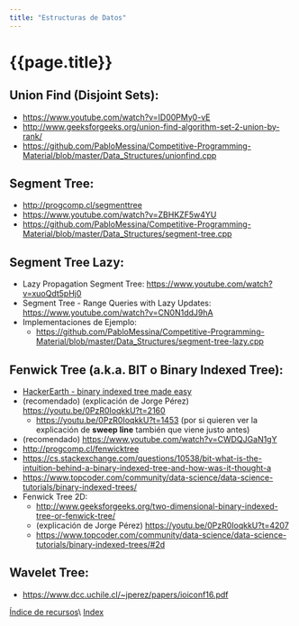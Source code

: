 ```yaml
---
title: "Estructuras de Datos"
---
```


# {{page.title}}

## Union Find (Disjoint Sets):

- <https://www.youtube.com/watch?v=ID00PMy0-vE>
- <http://www.geeksforgeeks.org/union-find-algorithm-set-2-union-by-rank/>
- <https://github.com/PabloMessina/Competitive-Programming-Material/blob/master/Data_Structures/unionfind.cpp>

## Segment Tree:

- <http://progcomp.cl/segmenttree>
- <https://www.youtube.com/watch?v=ZBHKZF5w4YU>
- <https://github.com/PabloMessina/Competitive-Programming-Material/blob/master/Data_Structures/segment-tree.cpp>

## Segment Tree Lazy:

- Lazy Propagation Segment Tree: <https://www.youtube.com/watch?v=xuoQdt5pHj0>
- Segment Tree - Range Queries with Lazy Updates: <https://www.youtube.com/watch?v=CN0N1ddJ9hA>
- Implementaciones de Ejemplo:
  - <https://github.com/PabloMessina/Competitive-Programming-Material/blob/master/Data_Structures/segment-tree-lazy.cpp>

## Fenwick Tree (a.k.a. BIT o Binary Indexed Tree):

- [HackerEarth - binary indexed tree made easy](https://www.hackerearth.com/practice/notes/binary-indexed-tree-made-easy-2/)
- (recomendado) (explicación de Jorge Pérez) <https://youtu.be/0PzR0IoqkkU?t=2160>
  - https://youtu.be/0PzR0IoqkkU?t=1453 (por si quieren ver la explicación de **sweep line** también que viene justo antes)
- (recomendado) <https://www.youtube.com/watch?v=CWDQJGaN1gY>
- <http://progcomp.cl/fenwicktree>
- <https://cs.stackexchange.com/questions/10538/bit-what-is-the-intuition-behind-a-binary-indexed-tree-and-how-was-it-thought-a>
- <https://www.topcoder.com/community/data-science/data-science-tutorials/binary-indexed-trees/>
- Fenwick Tree 2D:
  - <http://www.geeksforgeeks.org/two-dimensional-binary-indexed-tree-or-fenwick-tree/>
  - (explicación de Jorge Pérez) <https://youtu.be/0PzR0IoqkkU?t=4207>
  - <https://www.topcoder.com/community/data-science/data-science-tutorials/binary-indexed-trees/#2d>

## Wavelet Tree:

- <https://www.dcc.uchile.cl/~jperez/papers/ioiconf16.pdf>

[Índice de recursos](resources)\\
[Index](../index)
